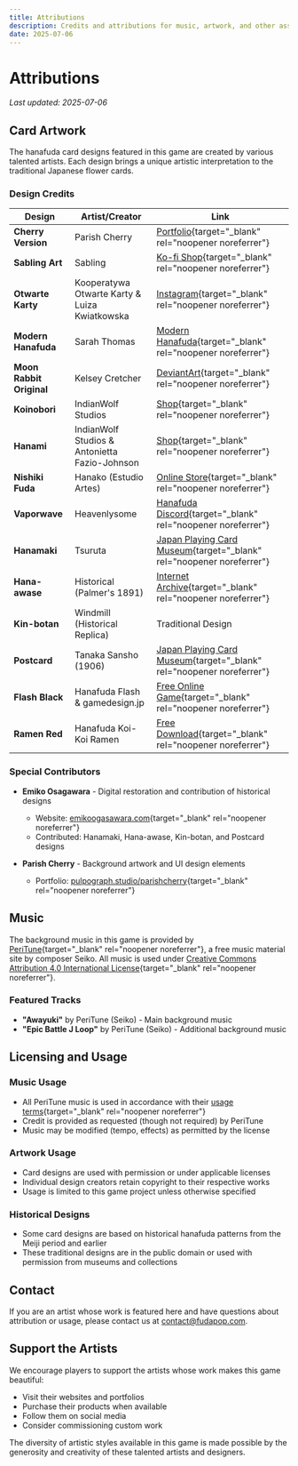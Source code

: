 ```yaml
---
title: Attributions
description: Credits and attributions for music, artwork, and other assets used in Hanafuda Koi-Koi.
date: 2025-07-06
---
```


# Attributions

_Last updated: 2025-07-06_

## Card Artwork

The hanafuda card designs featured in this game are created by various talented artists. Each design brings a unique artistic interpretation to the traditional Japanese flower cards.

### Design Credits

| Design | Artist/Creator | Link |
|---|---|---|
| **Cherry Version** | Parish Cherry | [Portfolio](https://www.pulpograph.studio/parishcherry){target="_blank" rel="noopener noreferrer"} |
| **Sabling Art** | Sabling | [Ko-fi Shop](https://ko-fi.com/sabling){target="_blank" rel="noopener noreferrer"} |
| **Otwarte Karty** | Kooperatywa Otwarte Karty & Luiza Kwiatkowska | [Instagram](https://www.instagram.com/otwartekarty.pl/){target="_blank" rel="noopener noreferrer"} |
| **Modern Hanafuda** | Sarah Thomas | [Modern Hanafuda](https://www.modernhanafuda.net){target="_blank" rel="noopener noreferrer"} |
| **Moon Rabbit Original** | Kelsey Cretcher | [DeviantArt](https://www.deviantart.com/kcretcher){target="_blank" rel="noopener noreferrer"} |
| **Koinobori** | IndianWolf Studios | [Shop](https://indianwolfstudios.com/shop/){target="_blank" rel="noopener noreferrer"} |
| **Hanami** | IndianWolf Studios & Antonietta Fazio-Johnson | [Shop](https://indianwolfstudios.com/shop/){target="_blank" rel="noopener noreferrer"} |
| **Nishiki Fuda** | Hanako (Estudio Artes) | [Online Store](https://nishikie.stores.jp){target="_blank" rel="noopener noreferrer"} |
| **Vaporwave** | Heavenlysome | [Hanafuda Discord](https://discord.gg/pMAPBMhqHH){target="_blank" rel="noopener noreferrer"} |
| **Hanamaki** | Tsuruta | [Japan Playing Card Museum](https://japanplayingcardmuseum.com/112-2-6-reproduction-localcards-kyotomakers/){target="_blank" rel="noopener noreferrer"} |
| **Hana-awase** | Historical (Palmer's 1891) | [Internet Archive](https://archive.org/details/hanaawase00palm/page/564/mode/2up){target="_blank" rel="noopener noreferrer"} |
| **Kin-botan** | Windmill (Historical Replica) | Traditional Design |
| **Postcard** | Tanaka Sansho (1906) | [Japan Playing Card Museum](https://japanplayingcardmuseum.com/112-1-3-postcard-designed-hanacarta/){target="_blank" rel="noopener noreferrer"} |
| **Flash Black** | Hanafuda Flash & gamedesign.jp | [Free Online Game](https://www.gamedesign.jp/sp/hanafuda){target="_blank" rel="noopener noreferrer"} |
| **Ramen Red** | Hanafuda Koi-Koi Ramen | [Free Download](https://pelicapp.itch.io/hanafuda){target="_blank" rel="noopener noreferrer"} |

### Special Contributors

- **Emiko Osagawara** - Digital restoration and contribution of historical designs
  - Website: [emikoogasawara.com](https://emikoogasawara.com/){target="_blank" rel="noopener noreferrer"}
  - Contributed: Hanamaki, Hana-awase, Kin-botan, and Postcard designs

- **Parish Cherry** - Background artwork and UI design elements
  - Portfolio: [pulpograph.studio/parishcherry](https://www.pulpograph.studio/parishcherry){target="_blank" rel="noopener noreferrer"}

## Music

The background music in this game is provided by [PeriTune](https://peritune.com/){target="_blank" rel="noopener noreferrer"}, a free music material site by composer Seiko. All music is used under [Creative Commons Attribution 4.0 International License](https://creativecommons.org/licenses/by/4.0/){target="_blank" rel="noopener noreferrer"}.

### Featured Tracks

- **"Awayuki"** by PeriTune (Seiko) - Main background music
- **"Epic Battle J Loop"** by PeriTune (Seiko) - Additional background music

## Licensing and Usage

### Music Usage
- All PeriTune music is used in accordance with their [usage terms](https://peritune.com/about/){target="_blank" rel="noopener noreferrer"}
- Credit is provided as requested (though not required) by PeriTune
- Music may be modified (tempo, effects) as permitted by the license

### Artwork Usage
- Card designs are used with permission or under applicable licenses
- Individual design creators retain copyright to their respective works
- Usage is limited to this game project unless otherwise specified

### Historical Designs
- Some card designs are based on historical hanafuda patterns from the Meiji period and earlier
- These traditional designs are in the public domain or used with permission from museums and collections

## Contact

If you are an artist whose work is featured here and have questions about attribution or usage, please contact us at [contact@fudapop.com](mailto:contact@fudapop.com).

## Support the Artists

We encourage players to support the artists whose work makes this game beautiful:
- Visit their websites and portfolios
- Purchase their products when available
- Follow them on social media
- Consider commissioning custom work

The diversity of artistic styles available in this game is made possible by the generosity and creativity of these talented artists and designers. 